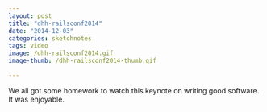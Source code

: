 ```yaml
---
layout: post
title: "dhh-railsconf2014"
date: "2014-12-03"
categories: sketchnotes
tags: video
image: /dhh-railsconf2014.gif
image-thumb: /dhh-railsconf2014-thumb.gif

---
```


We all got some homework to watch this keynote on writing good software. It was enjoyable.
